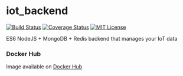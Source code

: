 # iot_backend

[![Build Status](https://travis-ci.org/mmontes11/iot_backend.svg?branch=develop)](https://travis-ci.org/mmontes11/iot_backend)
[![Coverage Status](https://coveralls.io/repos/github/mmontes11/iot_backend/badge.svg?branch=develop)](https://coveralls.io/github/mmontes11/iot_backend?branch=develop)
[![MIT License](https://img.shields.io/npm/l/stack-overflow-copy-paste.svg?style=flat-square)](http://opensource.org/licenses/MIT)

ES6 NodeJS + MongoDB + Redis backend that manages your IoT data 

### Docker Hub

Image available on [Docker Hub](https://hub.docker.com/r/mmontes11/iot_backend/)

